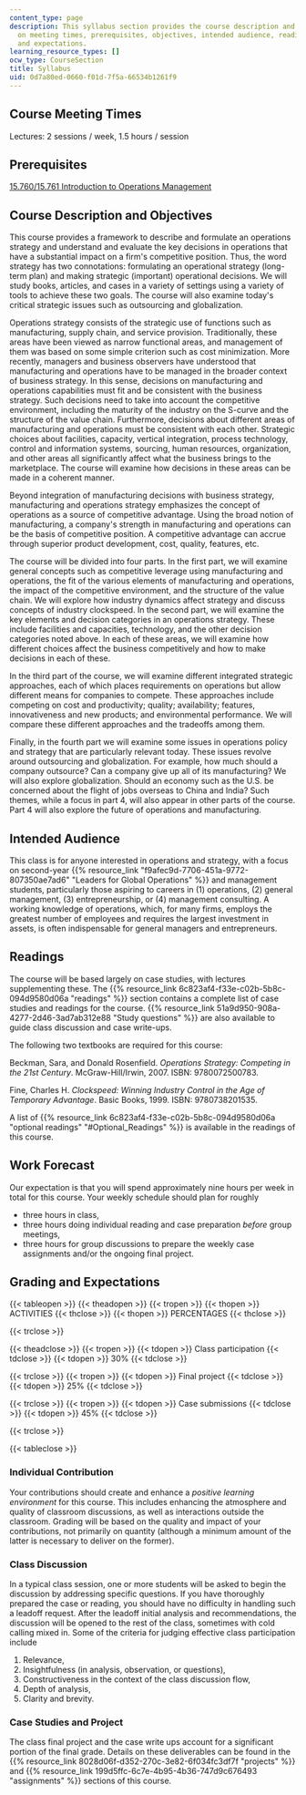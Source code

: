 ```yaml
---
content_type: page
description: This syllabus section provides the course description and information
  on meeting times, prerequisites, objectives, intended audience, readings, grading,
  and expectations.
learning_resource_types: []
ocw_type: CourseSection
title: Syllabus
uid: 0d7a80ed-0660-f01d-7f5a-66534b1261f9
---
```


Course Meeting Times
--------------------

Lectures: 2 sessions / week, 1.5 hours / session

Prerequisites
-------------

[15.760/15.761 Introduction to Operations Management](/courses/15-760b-introduction-to-operations-management-spring-2004)

Course Description and Objectives
---------------------------------

This course provides a framework to describe and formulate an operations strategy and understand and evaluate the key decisions in operations that have a substantial impact on a firm's competitive position. Thus, the word strategy has two connotations: formulating an operational strategy (long-term plan) and making strategic (important) operational decisions. We will study books, articles, and cases in a variety of settings using a variety of tools to achieve these two goals. The course will also examine today's critical strategic issues such as outsourcing and globalization.

Operations strategy consists of the strategic use of functions such as manufacturing, supply chain, and service provision. Traditionally, these areas have been viewed as narrow functional areas, and management of them was based on some simple criterion such as cost minimization. More recently, managers and business observers have understood that manufacturing and operations have to be managed in the broader context of business strategy. In this sense, decisions on manufacturing and operations capabilities must fit and be consistent with the business strategy. Such decisions need to take into account the competitive environment, including the maturity of the industry on the S-curve and the structure of the value chain. Furthermore, decisions about different areas of manufacturing and operations must be consistent with each other. Strategic choices about facilities, capacity, vertical integration, process technology, control and information systems, sourcing, human resources, organization, and other areas all significantly affect what the business brings to the marketplace. The course will examine how decisions in these areas can be made in a coherent manner.

Beyond integration of manufacturing decisions with business strategy, manufacturing and operations strategy emphasizes the concept of operations as a source of competitive advantage. Using the broad notion of manufacturing, a company's strength in manufacturing and operations can be the basis of competitive position. A competitive advantage can accrue through superior product development, cost, quality, features, etc.

The course will be divided into four parts. In the first part, we will examine general concepts such as competitive leverage using manufacturing and operations, the fit of the various elements of manufacturing and operations, the impact of the competitive environment, and the structure of the value chain. We will explore how industry dynamics affect strategy and discuss concepts of industry clockspeed. In the second part, we will examine the key elements and decision categories in an operations strategy. These include facilities and capacities, technology, and the other decision categories noted above. In each of these areas, we will examine how different choices affect the business competitively and how to make decisions in each of these.

In the third part of the course, we will examine different integrated strategic approaches, each of which places requirements on operations but allow different means for companies to compete. These approaches include competing on cost and productivity; quality; availability; features, innovativeness and new products; and environmental performance. We will compare these different approaches and the tradeoffs among them.

Finally, in the fourth part we will examine some issues in operations policy and strategy that are particularly relevant today. These issues revolve around outsourcing and globalization. For example, how much should a company outsource? Can a company give up all of its manufacturing? We will also explore globalization. Should an economy such as the U.S. be concerned about the flight of jobs overseas to China and India? Such themes, while a focus in part 4, will also appear in other parts of the course. Part 4 will also explore the future of operations and manufacturing.

Intended Audience
-----------------

This class is for anyone interested in operations and strategy, with a focus on second-year {{% resource_link "f9afec9d-7706-451a-9772-807350ae7ad6" "Leaders for Global Operations" %}} and management students, particularly those aspiring to careers in (1) operations, (2) general management, (3) entrepreneurship, or (4) management consulting. A working knowledge of operations, which, for many firms, employs the greatest number of employees and requires the largest investment in assets, is often indispensable for general managers and entrepreneurs.

Readings
--------

The course will be based largely on case studies, with lectures supplementing these. The {{% resource_link 6c823af4-f33e-c02b-5b8c-094d9580d06a "readings" %}} section contains a complete list of case studies and readings for the course. {{% resource_link 51a9d950-908a-4277-2d46-3ad7ab312e88 "Study questions" %}} are also available to guide class discussion and case write-ups.

The following two textbooks are required for this course:

Beckman, Sara, and Donald Rosenfield. _Operations Strategy: Competing in the 21st Century_. McGraw-Hill/Irwin, 2007. ISBN: 9780072500783.

Fine, Charles H. _Clockspeed: Winning Industry Control in the Age of Temporary Advantage_. Basic Books, 1999. ISBN: 9780738201535.

A list of {{% resource_link 6c823af4-f33e-c02b-5b8c-094d9580d06a "optional readings" "#Optional_Readings" %}} is available in the readings of this course.

Work Forecast
-------------

Our expectation is that you will spend approximately nine hours per week in total for this course. Your weekly schedule should plan for roughly

*   three hours in class,
*   three hours doing individual reading and case preparation _before_ group meetings,
*   three hours for group discussions to prepare the weekly case assignments and/or the ongoing final project.

Grading and Expectations
------------------------

{{< tableopen >}}
{{< theadopen >}}
{{< tropen >}}
{{< thopen >}}
ACTIVITIES
{{< thclose >}}
{{< thopen >}}
PERCENTAGES
{{< thclose >}}

{{< trclose >}}

{{< theadclose >}}
{{< tropen >}}
{{< tdopen >}}
Class participation
{{< tdclose >}}
{{< tdopen >}}
30%
{{< tdclose >}}

{{< trclose >}}
{{< tropen >}}
{{< tdopen >}}
Final project
{{< tdclose >}}
{{< tdopen >}}
25%
{{< tdclose >}}

{{< trclose >}}
{{< tropen >}}
{{< tdopen >}}
Case submissions
{{< tdclose >}}
{{< tdopen >}}
45%
{{< tdclose >}}

{{< trclose >}}

{{< tableclose >}}

### Individual Contribution

Your contributions should create and enhance a _positive learning environment_ for this course. This includes enhancing the atmosphere and quality of classroom discussions, as well as interactions outside the classroom. Grading will be based on the quality and impact of your contributions, not primarily on quantity (although a minimum amount of the latter is necessary to deliver on the former).

### Class Discussion

In a typical class session, one or more students will be asked to begin the discussion by addressing specific questions. If you have thoroughly prepared the case or reading, you should have no difficulty in handling such a leadoff request. After the leadoff initial analysis and recommendations, the discussion will be opened to the rest of the class, sometimes with cold calling mixed in. Some of the criteria for judging effective class participation include

1.  Relevance,
2.  Insightfulness (in analysis, observation, or questions),
3.  Constructiveness in the context of the class discussion flow,
4.  Depth of analysis,
5.  Clarity and brevity.

### Case Studies and Project

The class final project and the case write ups account for a significant portion of the final grade. Details on these deliverables can be found in the {{% resource_link 8028d06f-d352-270c-3e82-6f034fc3df7f "projects" %}} and {{% resource_link 199d5ffc-6c7e-4b95-4b36-747d9c676493 "assignments" %}} sections of this course.